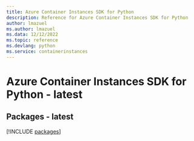 ```yaml
---
title: Azure Container Instances SDK for Python
description: Reference for Azure Container Instances SDK for Python
author: lmazuel
ms.author: lmazuel
ms.data: 12/12/2022
ms.topic: reference
ms.devlang: python
ms.service: containerinstances
---
```

# Azure Container Instances SDK for Python - latest
## Packages - latest
[!INCLUDE [packages](container-instances-index.md)]
